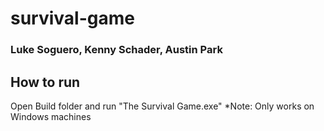 # survival-game
### Luke Soguero, Kenny Schader, Austin Park

## How to run
Open Build folder and run "The Survival Game.exe"
*Note: Only works on Windows machines
